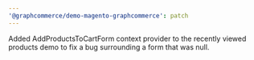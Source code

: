 ```yaml
---
'@graphcommerce/demo-magento-graphcommerce': patch
---
```


Added AddProductsToCartForm context provider to the recently viewed products demo to fix a bug surrounding a form that was null.
